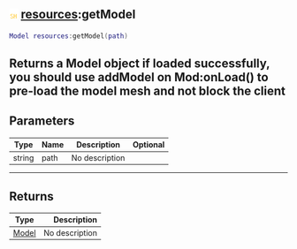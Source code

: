 ## ![shared](.gitbook/assets/shared.png) [resources](./home/resources):getModel

```lua
Model resources:getModel(path)
```

Returns a Model object if loaded successfully, you should use addModel on Mod:onLoad() to pre-load the model mesh and not block the client
------
## Parameters

| Type   | Name | Description | Optional |
| ------ | ---- | ----------- | -------: |
| string | path | No description |  |

------
## Returns

| Type   | Description |
| ------ | ----------: |
| [Model](./home/Model) | No description |

